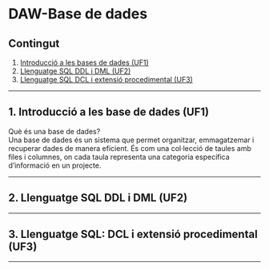 # DAW-Base de dades

## Contingut
  1. [Introducció a les bases de dades (UF1)](#1.Introducció-a-les-base-de-dades-(UF1))
  2. [Llenguatge SQL DDL i DML (UF2)](#2.-Llenguatge-SQL-DDL-i-DML-(UF2))
  3. [Llenguatge SQL DCL i extensió procedimental (UF3)](#3.Llenguatge-SQL-DCL-i-extensió-procedimental-(UF3))

***

## 1. Introducció a les base de dades (UF1)
  Què és una base de dades? <br>
  Una base de dades és un sistema que permet organitzar, emmagatzemar i recuperar dades de manera eficient. És com una col·lecció de taules amb files i columnes, on cada taula representa una categoria específica d’informació en un projecte. <br>

***

## 2. Llenguatge SQL DDL i DML (UF2)

***

## 3. Llenguatge SQL: DCL i extensió procedimental (UF3)

***
